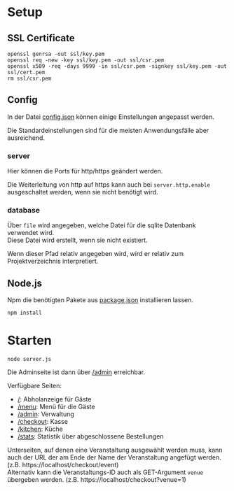 # Setup
## SSL Certificate
```
openssl genrsa -out ssl/key.pem
openssl req -new -key ssl/key.pem -out ssl/csr.pem
openssl x509 -req -days 9999 -in ssl/csr.pem -signkey ssl/key.pem -out ssl/cert.pem
rm ssl/csr.pem
```

## Config
In der Datei [config.json](config.json) können einige Einstellungen angepasst werden.

Die Standardeinstellungen sind für die meisten Anwendungsfälle aber ausreichend.

### server
Hier können die Ports für http/https geändert werden.

Die Weiterleitung von http auf https kann auch bei `server.http.enable` ausgeschaltet werden, wenn sie nicht benötigt wird.

### database
Über `file` wird angegeben, welche Datei für die sqlite Datenbank verwendet wird.\
Diese Datei wird erstellt, wenn sie nicht existiert.

Wenn dieser Pfad relativ angegeben wird, wird er relativ zum Projektverzeichnis interpretiert.

## Node.js
Npm die benötigten Pakete aus [package.json](package.json) installieren lassen.
```
npm install
```

# Starten
```
node server.js
```

Die Adminseite ist dann über [/admin](https://localhost/admin) erreichbar.

Verfügbare Seiten:
* [/](https://localhost): Abholanzeige für Gäste
* [/menu](https://localhost/menu): Menü für die Gäste
* [/admin](https://localhost/admin): Verwaltung
* [/checkout](https://localhost/checkout): Kasse
* [/kitchen](https://localhost/kitchen): Küche
* [/stats](https://localhost/stats): Statistik über abgeschlossene Bestellungen

Unterseiten, auf denen eine Veranstaltung ausgewählt werden muss, kann auch der URL der am Ende der Name der Veranstaltung angefügt werden.
(z.B. https://localhost/checkout/event)\
Alternativ kann die Veranstaltungs-ID auch als GET-Argument `venue` übergeben werden.
(z.B. https://localhost/checkout?venue=1)
